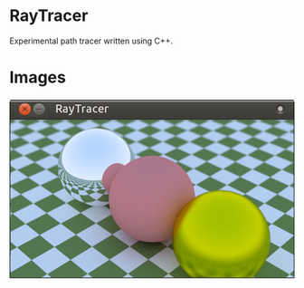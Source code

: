 # RayTracer
Experimental path tracer written using C++.

# Images
![](/images/Screenshot-at-2018-05-27-12-53-43.png)